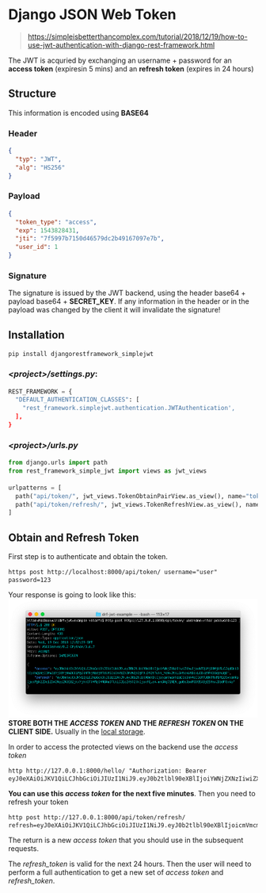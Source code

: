 Django JSON Web Token
====
> https://simpleisbetterthancomplex.com/tutorial/2018/12/19/how-to-use-jwt-authentication-with-django-rest-framework.html

The JWT is acquried by exchanging an username + password for an **access token** (expiresin 5 mins) and an **refresh token** (expires in 24 hours)

## Structure
This information is encoded using **BASE64**

### Header
```json
{
  "typ": "JWT",
  "alg": "HS256"
}
```

### Payload
```json
{
  "token_type": "access",
  "exp": 1543828431,
  "jti": "7f5997b7150d46579dc2b49167097e7b",
  "user_id": 1
}
```

### Signature
The signature is issued by the JWT backend, using the header base64 + payload base64 + **SECRET_KEY**. If any information in the header or in the payload was changed by the client it will invalidate the signature!


## Installation

```console
pip install djangorestframework_simplejwt
```
### _\<project\>/settings.py_:
```python
REST_FRAMEWORK = {
  "DEFAULT_AUTHENTICATION_CLASSES": [
    "rest_framework.simplejwt.authentication.JWTAuthentication',
  ],
}
```

### _\<project\>/urls.py_
```python
from django.urls import path
from rest_framework_simple_jwt import views as jwt_views

urlpatterns = [
  path("api/token/", jwt_views.TokenObtainPairView.as_view(), name="toke_obtain_pair"),
  path("api/token/refresh/", jwt_views.TokenRefreshView.as_view(), name="token_refresh")
]
```

## Obtain and Refresh Token
First step is to authenticate and obtain the token.
```console
https post http://localhost:8000/api/token/ username="user" password=123
```
Your response is going to look like this:
![token response][token_resp]
**STORE BOTH THE _ACCESS TOKEN_ AND THE _REFRESH TOKEN_ ON THE CLIENT SIDE.** Usually in the [local storage].

In order to access the protected views on the backend use the _access token_
```console
http http://127.0.0.1:8000/hello/ "Authorization: Bearer eyJ0eXAiOiJKV1QiLCJhbGciOiJIUzI1NiJ9.eyJ0b2tlbl90eXBlIjoiYWNjZXNzIiwiZXhwIjoxNTQ1MjI0MjAwLCJqdGkiOiJlMGQxZDY2MjE5ODc0ZTY3OWY0NjM0ZWU2NTQ2YTIwMCIsInVzZXJfaWQiOjF9.9eHat3CvRQYnb5EdcgYFzUyMobXzxlAVh_IAgqyvzCE"
```

**You can use this _access token_ for the next five minutes**. Then you need to refresh your token

```console
http post http://127.0.0.1:8000/api/token/refresh/ refresh=eyJ0eXAiOiJKV1QiLCJhbGciOiJIUzI1NiJ9.eyJ0b2tlbl90eXBlIjoicmVmcmVzaCIsImV4cCI6MTU0NTMwODIyMiwianRpIjoiNzAyOGFlNjc0ZTdjNDZlMDlmMzUwYjg3MjU1NGUxODQiLCJ1c2VyX2lkIjoxfQ.Md8AO3dDrQBvWYWeZsd_A1J39z6b6HEwWIUZ7ilOiPE
```
The return is a new _access token_ that you should use in the subsequent requests.

The _refresh_token_ is valid for the next 24 hours. Then the user will need to perform a full authentication to get a new set of _access token_ and _refresh_token_.



[token_resp]: ../img/jwt_tokenExample.png
[local storage]: https://developer.mozilla.org/en-US/docs/Web/API/Window/localStorage
